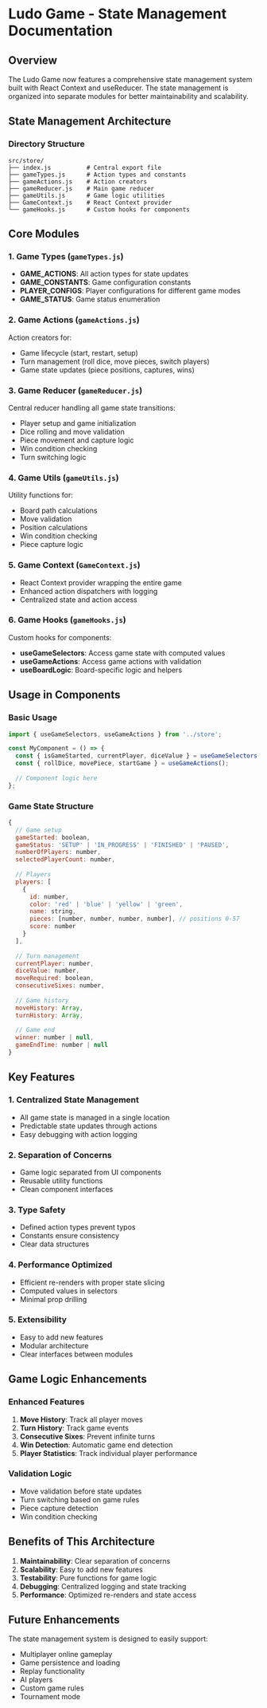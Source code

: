# Ludo Game - State Management Documentation

## Overview

The Ludo Game now features a comprehensive state management system built with React Context and useReducer. The state management is organized into separate modules for better maintainability and scalability.

## State Management Architecture

### Directory Structure
```
src/store/
├── index.js          # Central export file
├── gameTypes.js      # Action types and constants
├── gameActions.js    # Action creators
├── gameReducer.js    # Main game reducer
├── gameUtils.js      # Game logic utilities
├── GameContext.js    # React Context provider
└── gameHooks.js      # Custom hooks for components
```

## Core Modules

### 1. Game Types (`gameTypes.js`)
- **GAME_ACTIONS**: All action types for state updates
- **GAME_CONSTANTS**: Game configuration constants
- **PLAYER_CONFIGS**: Player configurations for different game modes
- **GAME_STATUS**: Game status enumeration

### 2. Game Actions (`gameActions.js`)
Action creators for:
- Game lifecycle (start, restart, setup)
- Turn management (roll dice, move pieces, switch players)
- Game state updates (piece positions, captures, wins)

### 3. Game Reducer (`gameReducer.js`)
Central reducer handling all game state transitions:
- Player setup and game initialization
- Dice rolling and move validation
- Piece movement and capture logic
- Win condition checking
- Turn switching logic

### 4. Game Utils (`gameUtils.js`)
Utility functions for:
- Board path calculations
- Move validation
- Position calculations
- Win condition checking
- Piece capture logic

### 5. Game Context (`GameContext.js`)
- React Context provider wrapping the entire game
- Enhanced action dispatchers with logging
- Centralized state and action access

### 6. Game Hooks (`gameHooks.js`)
Custom hooks for components:
- **useGameSelectors**: Access game state with computed values
- **useGameActions**: Access game actions with validation
- **useBoardLogic**: Board-specific logic and helpers

## Usage in Components

### Basic Usage
```javascript
import { useGameSelectors, useGameActions } from '../store';

const MyComponent = () => {
  const { isGameStarted, currentPlayer, diceValue } = useGameSelectors();
  const { rollDice, movePiece, startGame } = useGameActions();
  
  // Component logic here
};
```

### Game State Structure
```javascript
{
  // Game setup
  gameStarted: boolean,
  gameStatus: 'SETUP' | 'IN_PROGRESS' | 'FINISHED' | 'PAUSED',
  numberOfPlayers: number,
  selectedPlayerCount: number,
  
  // Players
  players: [
    {
      id: number,
      color: 'red' | 'blue' | 'yellow' | 'green',
      name: string,
      pieces: [number, number, number, number], // positions 0-57
      score: number
    }
  ],
  
  // Turn management
  currentPlayer: number,
  diceValue: number,
  moveRequired: boolean,
  consecutiveSixes: number,
  
  // Game history
  moveHistory: Array,
  turnHistory: Array,
  
  // Game end
  winner: number | null,
  gameEndTime: number | null
}
```

## Key Features

### 1. Centralized State Management
- All game state is managed in a single location
- Predictable state updates through actions
- Easy debugging with action logging

### 2. Separation of Concerns
- Game logic separated from UI components
- Reusable utility functions
- Clean component interfaces

### 3. Type Safety
- Defined action types prevent typos
- Constants ensure consistency
- Clear data structures

### 4. Performance Optimized
- Efficient re-renders with proper state slicing
- Computed values in selectors
- Minimal prop drilling

### 5. Extensibility
- Easy to add new features
- Modular architecture
- Clear interfaces between modules

## Game Logic Enhancements

### Enhanced Features
1. **Move History**: Track all player moves
2. **Turn History**: Track game events
3. **Consecutive Sixes**: Prevent infinite turns
4. **Win Detection**: Automatic game end detection
5. **Player Statistics**: Track individual player performance

### Validation Logic
- Move validation before state updates
- Turn switching based on game rules
- Piece capture detection
- Win condition checking

## Benefits of This Architecture

1. **Maintainability**: Clear separation of concerns
2. **Scalability**: Easy to add new features
3. **Testability**: Pure functions for game logic
4. **Debugging**: Centralized logging and state tracking
5. **Performance**: Optimized re-renders and state access

## Future Enhancements

The state management system is designed to easily support:
- Multiplayer online gameplay
- Game persistence and loading
- Replay functionality
- AI players
- Custom game rules
- Tournament mode
